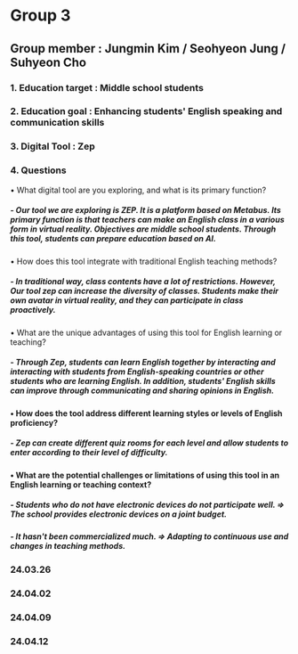 # Group 3
## Group member : Jungmin Kim / Seohyeon Jung / Suhyeon Cho
### 1. Education target : Middle school students
### 2. Education goal : Enhancing students' English speaking and communication skills
### 3. Digital Tool : Zep
### 4. Questions 
• What digital tool are you exploring, and what is its primary function?
##### - Our tool we are exploring is ZEP. It is a platform based on Metabus. Its primary function is that teachers can make an English class in a various form in virtual reality. Objectives are middle school students. Through this tool, students can prepare education based on AI.

• How does this tool integrate with traditional English teaching methods?
##### - In traditional way, class contents have a lot of restrictions. However, Our tool zep can increase the diversity of classes. Students make their own avatar in virtual reality, and they can participate in class proactively. 

 • What are the unique advantages of using this tool for English learning or teaching?
##### - Through Zep, students can learn English together by interacting and interacting with students from English-speaking countries or other students who are learning English. In addition, students' English skills can improve through communicating and sharing opinions in English.

#### • How does the tool address different learning styles or levels of English proficiency?
##### - Zep can create different quiz rooms for each level and allow students to enter according to their level of difficulty. 

#### • What are the potential challenges or limitations of using this tool in an English learning or teaching context?
##### - Students who do not have electronic devices do not participate well. => The school provides electronic devices on a joint budget. 
##### - It hasn't been commercialized much. => Adapting to continuous use and changes in teaching methods.

### 24.03.26
### 24.04.02
### 24.04.09
### 24.04.12
